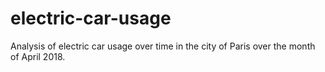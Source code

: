 # electric-car-usage
Analysis of electric car usage over time in the city of Paris over the month of April 2018.
